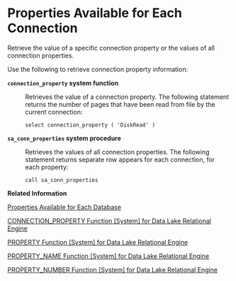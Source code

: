 <!-- loioa52e243684f21015a9ade02046fd07bb -->

# Properties Available for Each Connection

Retrieve the value of a specific connection property or the values of all connection properties.



Use the following to retrieve connection property information:


<dl>
<dt><b>

`connection_property` system function

</b></dt>
<dd>

Retrieves the value of a connection property. The following statement returns the number of pages that have been read from file by the current connection:

```
select connection_property ( 'DiskRead' )
```



</dd><dt><b>

`sa_conn_properties` system procedure

</b></dt>
<dd>

Retrieves the values of all connection properties. The following statement returns separate row appears for each connection, for each property:

```
call sa_conn_properties
```



</dd>
</dl>

**Related Information**  


[Properties Available for Each Database](properties-available-for-each-database-a52f368.md "Retrieve the value of a specific database property or the values of all database properties. Database properties apply to an entire database.")

[CONNECTION\_PROPERTY Function \[System\] for Data Lake Relational Engine](050-system-sql-functions/connection-property-function-system-for-data-lake-relational-engine-a53eeaf.md "Returns the value of a given connection property as a string.")

[PROPERTY Function \[System\] for Data Lake Relational Engine](050-system-sql-functions/property-function-system-for-data-lake-relational-engine-a56fa4d.md "Returns the value of the specified server-level property as a string.")

[PROPERTY\_NAME Function \[System\] for Data Lake Relational Engine](050-system-sql-functions/property-name-function-system-for-data-lake-relational-engine-a570a7e.md "Returns the name of the property with the supplied property number.")

[PROPERTY\_NUMBER Function \[System\] for Data Lake Relational Engine](050-system-sql-functions/property-number-function-system-for-data-lake-relational-engine-a57131a.md "Returns the property number of the property with the supplied property name.")

